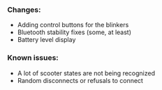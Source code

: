 ### Changes:
- Adding control buttons for the blinkers
- Bluetooth stability fixes (some, at least)
- Battery level display

### Known issues:
- A lot of scooter states are not being recognized
- Random disconnects or refusals to connect